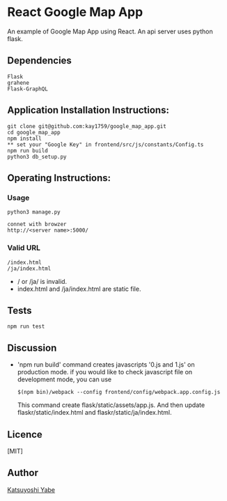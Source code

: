 # React Google Map App

An example of Google Map App using React. An api server uses python flask.

## Dependencies
	Flask
	grahene
	Flask-GraphQL

## Application Installation Instructions:

    git clone git@github.com:kay1759/google_map_app.git
    cd google_map_app
	npm install
	** set your "Google Key" in frontend/src/js/constants/Config.ts
    npm run build
    python3 db_setup.py

## Operating Instructions:

### Usage

    python3 manage.py

    connet with browzer
    http://<server name>:5000/


### Valid URL
    /index.html
    /ja/index.html

* / or /ja/ is invalid.
* index.html and /ja/index.html are static file.

## Tests
```
npm run test
```

## Discussion
* 'npm run build' command creates javascripts '0.js and 1.js'  on production mode.
  if you would like to check javascript file on development mode, you can use
  ```
  $(npm bin)/webpack --config frontend/config/webpack.app.config.js
  ```
  This command create flask/static/assets/app.js.
  And then update flaskr/static/index.html and flaskr/static/ja/index.html.

## Licence
[MIT]

## Author
[Katsuyoshi Yabe](https://github.com/kay1759)
